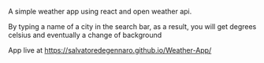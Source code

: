 A simple weather app using react and open weather api.

By typing a name of a city in the search bar, as a result, you will get degrees celsius and eventually a change of background

App live at https://salvatoredegennaro.github.io/Weather-App/
